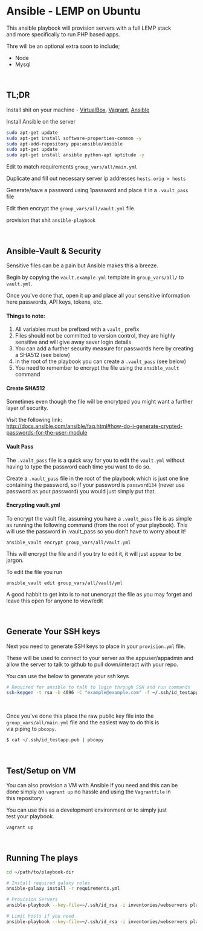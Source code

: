 # Ansible - LEMP on Ubuntu

This ansible playbook will provision servers with a full LEMP stack   
and more specifically to run PHP based apps.

Thre will be an optional extra soon to include;

- Node
- Mysql

<br>

## TL;DR

Install shit on your machine - [VirtualBox](https://www.virtualbox.org/wiki/Downloads), [Vagrant](https://www.vagrantup.com/downloads.html), [Ansible](http://docs.ansible.com/ansible/intro_installation.html#latest-releases-on-mac-osx)

Install Ansible on the server

```bash
sudo apt-get update
sudo apt-get install software-properties-common -y
sudo apt-add-repository ppa:ansible/ansible
sudo apt-get update
sudo apt-get install ansible python-apt aptitude -y
```

Edit to match requirements `group_vars/all/main.yml`

Duplicate and fill out necessary server ip addresses `hosts.orig > hosts`

Generate/save a password using 1password and place it in a `.vault_pass` file

Edit then encrypt the `group_vars/all/vault.yml` file.

provision that shit `ansible-playbook`

<br>

## Ansible-Vault & Security

Sensitive files can be a pain but Ansible makes this a breeze.

Begin by copying the `vault.example.yml` template in `group_vars/all/` to `vault.yml`.

Once you've done that, open it up and place all your sensitive information here passwords, API keys, tokens, etc.

#### Things to note:

1. All variables must be prefixed with a `vault_` prefix
2. Files should not be committed to version control, they are highly sensitive
   and will give away sever login details
3. You can add a further security measure for passwords here by creating a SHA512 (see below)
4. in the root of the playbook you can create a `.vault_pass` (see below)
5. You need to remember to encrypt the file using the `ansible_vault` command

#### Create SHA512

Sometimes even though the file will be encrytped you might want a further
layer of security.

Visit the following link:  
http://docs.ansible.com/ansible/faq.html#how-do-i-generate-crypted-passwords-for-the-user-module

#### Vault Pass

The `.vault_pass` file is a quick way for you to edit the `vault.yml`
without having to type the password each time you want to do so.

Create a `.vault_pass` file in the root of the playbook which is just one line
containing the password, so if your password is `password134` (never use password as your password)
you would just simply put that.

#### Encrypting vault.yml

To encrypt the vault file, assuming you have a `.vault_pass` file is as simple
as running the following command (from the root of your playbook).  This will use the password in .vault_pass so you don't have to worry about it!

`ansible_vault encrypt group_vars/all/vault.yml`

This will encrypt the file and if you try to edit it, it will just appear to be jargon.

To edit the file you run

`ansible_vault edit group_vars/all/vault/yml`

A good habbit to get into is to not unencrypt the file as you may forget and leave this open for anyone to view/edit

<br>

## Generate Your SSH keys

Next you need to generate SSH keys to place in your `provision.yml` file.

These will be used to connect to your server as the appuser/appadmin and allow
the server to talk to github to pull down/interact with your repo.

You can use the below to generate your ssh keys

```bash
# Required for ansible to talk to login through SSH and run commands
ssh-keygen -t rsa -b 4096 -C "example@example.com" -f ~/.ssh/id_testapp
```

<br>

Once you've done this place the raw public key file into the  
`group_vars/all/main.yml` file and the easiest way to do this is  
via piping to `pbcopy`.

```bash
$ cat ~/.ssh/id_testapp.pub | pbcopy
```
<br>

## Test/Setup on VM

You can also provision a VM with Ansible if you need and this can be  
done simply on `vagrant up` no hassle and using the `Vagrantfile` in  
this repository.

You can use this as a development environment or to simply just  
test your playbook.

```bash
vagrant up
```

<br>

## Running The plays

```bash
cd ~/path/to/playbook-dir

# Install required galaxy roles
ansible-galaxy install -r requirements.yml

# Provision Servers
ansible-playbook --key-file=~/.ssh/id_rsa -i inventories/webservers playbook.servers.yml

# Limit hosts if you need
ansible-playbook --key-file=~/.ssh/id_rsa -i inventories/webservers playbook.servers.yml --limit=server_group
```
